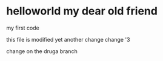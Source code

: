 # helloworld my dear old friend
my first code

this file is modified
yet another change
change '3

change on the druga branch


